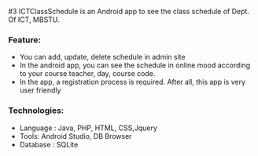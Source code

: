 #3 ICTClassSchedule is an Android app to see the class schedule of Dept. Of ICT, MBSTU.

### Feature:
   - You can add, update, delete schedule in admin site
   - In the android app, you can see the schedule in online mood according to your course teacher, day, course code.
   - In the app, a registration process is required. After all, this  app is very user friendly
   
### Technologies:
  - Language : Java, PHP, HTML, CSS,Jquery
  - Tools: Android Studio, DB Browser
  - Database : SQLite 
